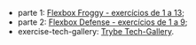 
- parte 1: [Flexbox Froggy - exercícios de 1 a 13](https://flexboxfroggy.com/);
- parte 2: [Flexbox Defense - exercícios de 1 a 9](http://www.flexboxdefense.com/);
- exercise-tech-gallery: [Trybe Tech-Gallery](https://github.com/tryber/exercise-tech-gallery).

